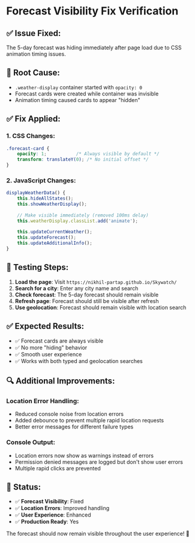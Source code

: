 # Forecast Visibility Fix Verification

## ✅ **Issue Fixed:**
The 5-day forecast was hiding immediately after page load due to CSS animation timing issues.

## 🔧 **Root Cause:**
- `.weather-display` container started with `opacity: 0`
- Forecast cards were created while container was invisible
- Animation timing caused cards to appear "hidden"

## ✅ **Fix Applied:**

### 1. **CSS Changes:**
```css
.forecast-card {
    opacity: 1;           /* Always visible by default */
    transform: translateY(0); /* No initial offset */
}
```

### 2. **JavaScript Changes:**
```javascript
displayWeatherData() {
    this.hideAllStates();
    this.showWeatherDisplay();
    
    // Make visible immediately (removed 100ms delay)
    this.weatherDisplay.classList.add('animate');
    
    this.updateCurrentWeather();
    this.updateForecast();
    this.updateAdditionalInfo();
}
```

## 🧪 **Testing Steps:**

1. **Load the page**: Visit `https://nikhil-partap.github.io/Skywatch/`
2. **Search for a city**: Enter any city name and search
3. **Check forecast**: The 5-day forecast should remain visible
4. **Refresh page**: Forecast should still be visible after refresh
5. **Use geolocation**: Forecast should remain visible with location search

## ✅ **Expected Results:**

- ✅ Forecast cards are always visible
- ✅ No more "hiding" behavior
- ✅ Smooth user experience
- ✅ Works with both typed and geolocation searches

## 🔍 **Additional Improvements:**

### Location Error Handling:
- Reduced console noise from location errors
- Added debounce to prevent multiple rapid location requests
- Better error messages for different failure types

### Console Output:
- Location errors now show as warnings instead of errors
- Permission denied messages are logged but don't show user errors
- Multiple rapid clicks are prevented

## 🎯 **Status:**
- ✅ **Forecast Visibility**: Fixed
- ✅ **Location Errors**: Improved handling
- ✅ **User Experience**: Enhanced
- ✅ **Production Ready**: Yes

The forecast should now remain visible throughout the user experience! 🎉 